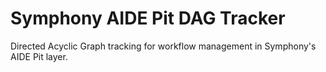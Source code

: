# Symphony AIDE Pit DAG Tracker

Directed Acyclic Graph tracking for workflow management in Symphony's AIDE Pit layer.
